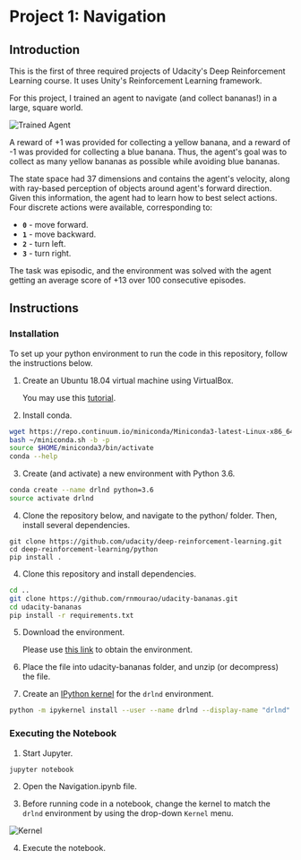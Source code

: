 [//]: # (Image References)

[image1]: https://user-images.githubusercontent.com/10624937/42135619-d90f2f28-7d12-11e8-8823-82b970a54d7e.gif "Trained Agent"

# Project 1: Navigation

## Introduction


This is the first of three required projects of Udacity's Deep Reinforcement Learning course. It uses Unity's Reinforcement Learning framework.

For this project, I trained an agent to navigate (and collect bananas!) in a large, square world.  

![Trained Agent][image1]

A reward of +1 was provided for collecting a yellow banana, and a reward of -1 was provided for collecting a blue banana.  Thus, the agent's goal was to collect as many yellow bananas as possible while avoiding blue bananas.  

The state space had 37 dimensions and contains the agent's velocity, along with ray-based perception of objects around agent's forward direction.  Given this information, the agent had to learn how to best select actions.  Four discrete actions were available, corresponding to:
- **`0`** - move forward.
- **`1`** - move backward.
- **`2`** - turn left.
- **`3`** - turn right.

The task was episodic, and the environment was solved with the agent getting an average score of +13 over 100 consecutive episodes.

## Instructions

### Installation

To set up your python environment to run the code in this repository, follow the instructions below.

1. Create an Ubuntu 18.04 virtual machine using VirtualBox.

    You may use this [tutorial](https://www.youtube.com/watch?v=44Se48TNOtI).

2. Install conda.
```bash
wget https://repo.continuum.io/miniconda/Miniconda3-latest-Linux-x86_64.sh -O ~/miniconda.sh
bash ~/miniconda.sh -b -p
source $HOME/miniconda3/bin/activate
conda --help
```

3. Create (and activate) a new environment with Python 3.6.
```bash
conda create --name drlnd python=3.6
source activate drlnd
```
	
4. Clone the repository below, and navigate to the python/ folder. Then, install several dependencies.
```
git clone https://github.com/udacity/deep-reinforcement-learning.git
cd deep-reinforcement-learning/python
pip install .
```

4. Clone this repository and install dependencies.
```bash
cd ..
git clone https://github.com/rnmourao/udacity-bananas.git
cd udacity-bananas
pip install -r requirements.txt
```

5. Download the environment.

    Please use [this link](https://s3-us-west-1.amazonaws.com/udacity-drlnd/P1/Banana/Banana_Linux_NoVis.zip) to obtain the environment.

6. Place the file into udacity-bananas folder, and unzip (or decompress) the file. 

7. Create an [IPython kernel](http://ipython.readthedocs.io/en/stable/install/kernel_install.html) for the `drlnd` environment.  
```bash
python -m ipykernel install --user --name drlnd --display-name "drlnd"
```

### Executing the Notebook


1. Start Jupyter.

```bash
jupyter notebook
```

2. Open the Navigation.ipynb file.


3. Before running code in a notebook, change the kernel to match the `drlnd` environment by using the drop-down `Kernel` menu. 

![Kernel](https://user-images.githubusercontent.com/10624937/42386929-76f671f0-8106-11e8-9376-f17da2ae852e.png)


4. Execute the notebook.